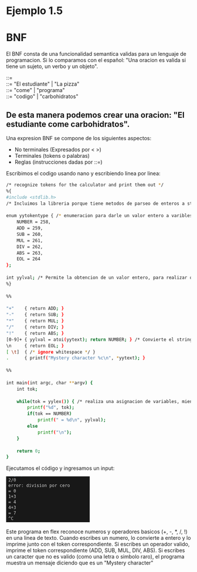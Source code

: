 # Ejemplo 1.5

# BNF
El BNF consta de una funcionalidad semantica validas para un lenguaje de programacion.
Si lo comparamos con el español: "Una oracion es valida si tiene un sujeto, un verbo y un objeto".

<Oracion> ::= <Sujeto> <Verbo> <Objeto>  
<Sujeto>  ::= "El estudiante" | "La pizza"  
<Verbo>   ::= "come" | "programa"  
<Objeto>  ::= "codigo" | "carbohidratos"  

De esta manera podemos crear una oracion: "El estudiante come carbohidratos".
---
Una expresion BNF se compone de los siguientes aspectos:
* No terminales (Expresados por < >)
* Terminales (tokens o palabras)
* Reglas (instrucciones dadas por ::=)

Escribimos el codigo usando nano y escribiendo linea por linea:

```bash
/* recognize tokens for the calculator and print them out */
%{
#include <stdlib.h>
/* Incluimos la libreria porque tiene metodos de parseo de enteros a string (atoi, atol, strol)*/

enum yytokentype { /* enumeracion para darle un valor entero a varibles*/
    NUMBER = 258,
    ADD = 259,
    SUB = 260,
    MUL = 261,
    DIV = 262,
    ABS = 263,
    EOL = 264
};

int yylval; /* Permite la obtencion de un valor entero, para realizar operaciones*/
%}

%%

"+"    { return ADD; }
"-"    { return SUB; }
"*"    { return MUL; }
"/"    { return DIV; }
"!"    { return ABS; }
[0-9]+ { yylval = atoi(yytext); return NUMBER; } /* Convierte el string ingresado a entero usando (atoi) luego retorna el valor de NUMBER*/
\n     { return EOL; }
[ \t]  { /* ignore whitespace */ }
.      { printf("Mystery character %c\n", *yytext); }

%%

int main(int argc, char **argv) {
    int tok;
    
    while(tok = yylex()) { /* realiza una asignacion de variables, mientras que se pueda asignar se repite el bucle*/
        printf("%d", tok);
        if(tok == NUMBER)
            printf(" = %d\n", yylval);
        else
            printf("\n");
    }
    
    return 0;
}

```

Ejecutamos el código y ingresamos un input:

![alt text](image.png)

Este programa en flex reconoce numeros y operadores basicos (+, -, *, /, !) en una linea de texto. Cuando escribes un numero, lo convierte a entero y lo imprime junto con el token correspondiente. Si escribes un operador valido, imprime el token correspondiente (ADD, SUB, MUL, DIV, ABS). Si escribes un caracter que no es valido (como una letra o simbolo raro), el programa muestra un mensaje diciendo que es un "Mystery character"